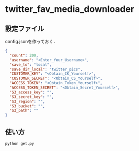 # twitter_fav_media_downloader

## 設定ファイル
config.jsonを作っておく．
```config.json
{
  "count": 200,
  "username": "<Enter_Your_Username>",
  "save_to": "local",
  "save_dir_local": "twitter_pics",
  "CUSTOMER_KEY": "<Obtain_CK_Yourself>",
  "CUSTOMER_SECRET": "<Obtain_CS_Yourself>",
  "ACCESS_TOKEN": "<Obtain_Token_Yourself>",
  "ACCESS_TOKEN_SECRET": "<Obtain_Secret_Yourself>",
  "S3_access_key": "",
  "S3_secret_key": "",
  "S3_region": "",
  "S3_bucket": "",
  "S3_path": ""
}
```

## 使い方
```
python get.py
```

